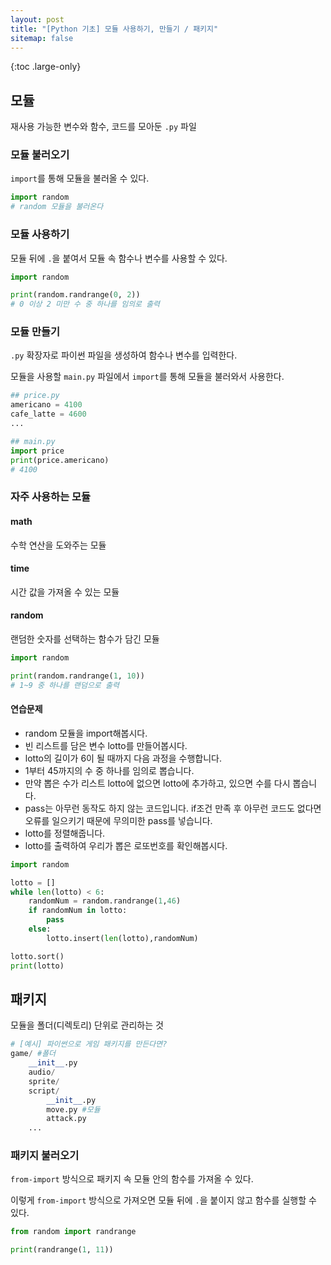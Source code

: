 ```yaml
---
layout: post
title: "[Python 기초] 모듈 사용하기, 만들기 / 패키지"
sitemap: false
---
```


{:toc .large-only}

## 모듈

재사용 가능한 변수와 함수, 코드를 모아둔 `.py` 파일

### 모듈 불러오기

`import`를 통해 모듈을 불러올 수 있다.

```python
import random
# random 모듈을 불러온다
```

### 모듈 사용하기

모듈 뒤에 `.`을 붙여서 모듈 속 함수나 변수를 사용할 수 있다.

```python
import random

print(random.randrange(0, 2))
# 0 이상 2 미만 수 중 하나를 임의로 출력
```

### 모듈 만들기

`.py` 확장자로 파이썬 파일을 생성하여 함수나 변수를 입력한다.

모듈을 사용할 `main.py` 파일에서 `import`를 통해 모듈을 불러와서 사용한다.

```python
## price.py
americano = 4100
cafe_latte = 4600
...

## main.py
import price
print(price.americano)
# 4100
```

### 자주 사용하는 모듈

#### math

수학 연산을 도와주는 모듈

#### time

시간 값을 가져올 수 있는 모듈

#### random

랜덤한 숫자를 선택하는 함수가 담긴 모듈

```python
import random

print(random.randrange(1, 10))
# 1~9 중 하나를 랜덤으로 출력
```

#### 연습문제

- random 모듈을 import해봅시다.
- 빈 리스트를 담은 변수 lotto를 만들어봅시다.
- lotto의 길이가 6이 될 때까지 다음 과정을 수행합니다.
- 1부터 45까지의 수 중 하나를 임의로 뽑습니다.
- 만약 뽑은 수가 리스트 lotto에 없으면 lotto에 추가하고, 있으면 수를 다시 뽑습니다.
- pass는 아무런 동작도 하지 않는 코드입니다. if조건 만족 후 아무런 코드도 없다면 오류를 일으키기 때문에 무의미한 pass를 넣습니다.
- lotto를 정렬해줍니다.
- lotto를 출력하여 우리가 뽑은 로또번호를 확인해봅시다.

```python
import random

lotto = []
while len(lotto) < 6:
    randomNum = random.randrange(1,46)
    if randomNum in lotto:
        pass
    else:
        lotto.insert(len(lotto),randomNum)

lotto.sort()
print(lotto)
```

## 패키지

모듈을 폴더(디렉토리) 단위로 관리하는 것

```python
# [예시] 파이썬으로 게임 패키지를 만든다면?
game/ #폴더
    __init__.py
    audio/
    sprite/
    script/
        __init__.py
        move.py #모듈
        attack.py
    ...
```

### 패키지 불러오기

`from-import` 방식으로 패키지 속 모듈 안의 함수를 가져올 수 있다.

이렇게 `from-import` 방식으로 가져오면 모듈 뒤에 `.`을 붙이지 않고 함수를 실행할 수 있다.

```python
from random import randrange

print(randrange(1, 11))
```

